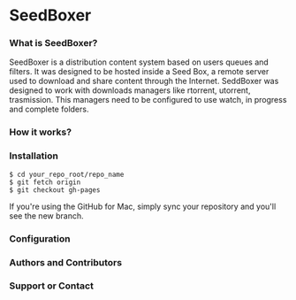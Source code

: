 SeedBoxer
=========

### What is SeedBoxer?
SeedBoxer is a distribution content system based on users queues and filters. It was designed to be hosted inside a Seed Box, a remote server used to download and share content through the Internet. 
SeddBoxer was designed to work with downloads managers like rtorrent, utorrent, trasmission. This managers need to be configured to use watch, in progress and complete folders.

### How it works?

### Installation
```
$ cd your_repo_root/repo_name
$ git fetch origin
$ git checkout gh-pages
```

If you're using the GitHub for Mac, simply sync your repository and you'll see the new branch.

### Configuration


### Authors and Contributors


### Support or Contact

